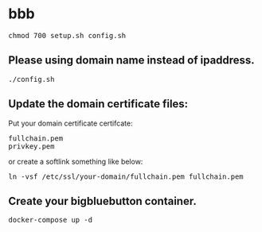 # bbb
<pre>
chmod 700 setup.sh config.sh
</pre>

## Please using domain name instead of ipaddress.
<pre>
./config.sh <Your domain>
</pre>
## Update the domain certificate files:

Put your domain certificate certifcate:

<pre>
fullchain.pem
privkey.pem
</pre>

or create a softlink something like below:

<pre>
ln -vsf /etc/ssl/your-domain/fullchain.pem fullchain.pem
</pre>

## Create your bigbluebutton container.

<pre>
docker-compose up -d
</pre>
